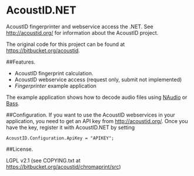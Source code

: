 AcoustID.NET
============

AcoustID fingerprinter and webservice access the .NET. See http://acoustid.org/ for information about the AcoustID project.

The original code for this project can be found at https://bitbucket.org/acoustid.

##Features.
* AcoustID fingerprint calculation.
* AcoustID webservice access (request only, submit not implemented)
* *Fingerprinter* example application

The example application shows how to decode audio files using [NAudio](http://naudio.codeplex.com/) or [Bass](http://www.un4seen.com/bass.html).

##Configuration.
If you want to use the AcoustID webservices in your application, you need to get an API key from http://acoustid.org/. Once you have the key, register it with AcoustID.NET by setting
```
AcoustID.Configuration.ApiKey = "APIKEY";
```

##License.

LGPL v2.1 (see COPYING.txt at https://bitbucket.org/acoustid/chromaprint/src)
